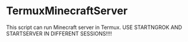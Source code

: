 # TermuxMinecraftServer
 This script can run Minecraft server in Termux.
USE STARTNGROK AND STARTSERVER IN DIFFERENT SESSIONS!!!!

